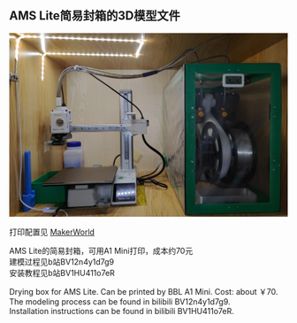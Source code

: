 ## AMS Lite简易封箱的3D模型文件
![效果图1](https://github.com/stikbuf/AMS-Lite-dry-box/blob/main/%E6%88%90%E5%93%81.jpg?raw=true)

打印配置见 [MakerWorld](https://makerworld.com/zh/models/483094)

AMS Lite的简易封箱，可用A1 Mini打印，成本约70元\
建模过程见b站BV12n4y1d7g9\
安装教程见b站BV1HU411o7eR

 

Drying box for AMS Lite. Can be printed by BBL A1 Mini. Cost: about ￥70.\
The modeling process can be found in bilibili BV12n4y1d7g9.\
Installation instructions can be found in bilibili BV1HU411o7eR.
